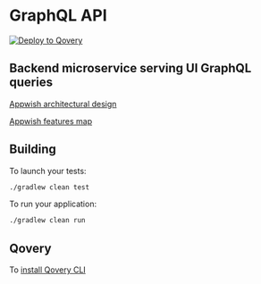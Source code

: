 # GraphQL API
[![Deploy to Qovery](https://q-public-resources.s3.amazonaws.com/deploy_to_qovery.svg)](https://www.qovery.com)
## Backend microservice serving UI GraphQL queries

[Appwish architectural design](https://app.creately.com/diagram/ToXBd2y63z4/view)

[Appwish features map](https://app.creately.com/diagram/SB1Gc6cyHdD/view)

## Building

To launch your tests:
```bash
./gradlew clean test
```

To run your application:
```bash
./gradlew clean run
```

## Qovery

To [install Qovery CLI](https://docs.qovery.com/quickstart/sign-up)
